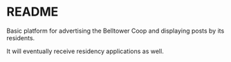 # README

Basic platform for advertising the Belltower Coop and displaying posts by its residents.

It will eventually receive residency applications as well.
